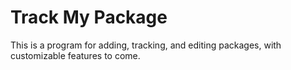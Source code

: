 # Track My Package

This is a program for adding, tracking, and editing packages, with customizable features to come.